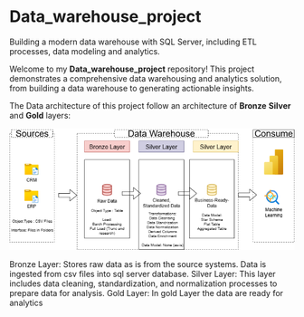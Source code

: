 # Data_warehouse_project
Building a modern data warehouse with SQL Server, including ETL processes, data modeling and analytics.

Welcome to my **Data_warehouse_project** repository!
This project demonstrates a comprehensive data warehousing and analytics solution, from building a data warehouse to generating actionable insights. 

The Data architecture of this project follow an architecture of **Bronze** **Silver** and **Gold** layers:

![Data Warehouse Diagram](docs/DataWarehouse%20Diagram.png)

Bronze Layer: Stores raw data as is from the source systems. Data is ingested from csv files into sql server database.
Silver Layer: This layer includes data cleaning, standardization, and normalization processes to prepare data for analysis.
Gold Layer: In gold Layer the data are ready for analytics

